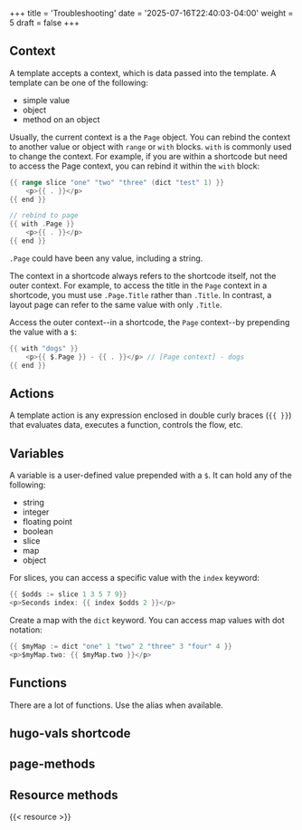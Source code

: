 +++
title = 'Troubleshooting'
date = '2025-07-16T22:40:03-04:00'
weight = 5
draft = false
+++

## Context

A template accepts a context, which is data passed into the template. A template can be one of the following:
- simple value
- object
- method on an object


Usually, the current context is a the `Page` object. You can rebind the context to another value or object with `range` or `with` blocks. `with` is commonly used to change the context. For example, if you are within a shortcode but need to access the Page context, you can rebind it within the `with` block:

```go
{{ range slice "one" "two" "three" (dict "test" 1) }}
    <p>{{ . }}</p>
{{ end }}

// rebind to page
{{ with .Page }}
    <p>{{ . }}</p>
{{ end }}
```

`.Page` could have been any value, including a string. 

The context in a shortcode always refers to the shortcode itself, not the outer context. For example, to access the title in the `Page` context in a shortcode, you must use `.Page.Title` rather than `.Title`. In contrast, a layout page can refer to the same value with only `.Title`.

Access the outer context--in a shortcode, the `Page` context--by prepending the value with a `$`:

```go
{{ with "dogs" }}
    <p>{{ $.Page }} - {{ . }}</p> // [Page context] - dogs
{{ end }}
```

## Actions

A template action is any expression enclosed in double curly braces (`{{ }}`) that evaluates data, executes a function, controls the flow, etc.

## Variables

A variable is a user-defined value prepended with a `$`. It can hold any of the following:
- string
- integer
- floating point
- boolean
- slice
- map
- object

For slices, you can access a specific value with the `index` keyword:

```go
{{ $odds := slice 1 3 5 7 9}}
<p>Seconds index: {{ index $odds 2 }}</p>
```

Create a map with the `dict` keyword. You can access map values with dot notation:

```go
{{ $myMap := dict "one" 1 "two" 2 "three" 3 "four" 4 }}
<p>$myMap.two: {{ $myMap.two }}</p>
```

## Functions

There are a lot of functions. Use the alias when available.




## hugo-vals shortcode

<!-- {{< hugo-vals >}} -->


## page-methods

<!-- {{< page-methods >}} -->

## Resource methods

{{< resource >}}